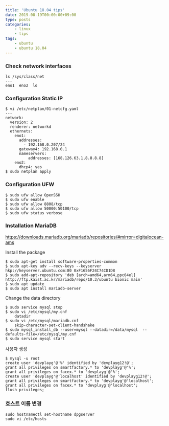 ```yaml
---
title: 'Ubuntu 18.04 tips'
date: 2019-08-19T00:00:00+09:00
type: posts
categories:
    - linux
    - tips
tags:
    - ubuntu
    - ubuntu 18.04
---
```


### Check network interfaces

```
ls /sys/class/net
---
eno1  eno2  lo
```

### Configuration Static IP

    $ vi /etc/netplan/01-netcfg.yaml
    ---
    network:
      version: 2
      renderer: networkd
      ethernets:
        eno1:
          addresses:
            - 192.168.0.207/24
          gateway4: 192.168.0.1
          nameservers:
              addresses: [168.126.63.1,8.8.8.8]
        eno2:
          dhcp4: yes
    $ sudo netplan apply
    
### Configuration UFW 

    $ sudo ufw allow OpenSSH
    $ sudo ufw enable
    $ sudo ufw allow 8808/tcp
    $ sudo ufw allow 50000:50100/tcp
    $ sudo ufw status verbose

### Installation MariaDB

https://downloads.mariadb.org/mariadb/repositories/#mirror=digitalocean-ams

Install the package

    $ sudo apt-get install software-properties-common
    $ sudo apt-key adv --recv-keys --keyserver hkp://keyserver.ubuntu.com:80 0xF1656F24C74CD1D8
    $ sudo add-apt-repository 'deb [arch=amd64,arm64,ppc64el] http://ftp.kaist.ac.kr/mariadb/repo/10.3/ubuntu bionic main'
    $ sudo apt update
    $ sudo apt install mariadb-server

Change the data directory

    $ sudo service mysql stop
    $ sudo vi /etc/mysql/my.cnf
        datadir 
    $ sudo vi /etc/mysql/mariadb.cnf
        skip-character-set-client-handshake
    $ sudo mysql_install_db --user=mysql --datadir=/data/mysql  --defaults-file=/etc/mysql/my.cnf
    $ sudo service mysql start


사용자 생성

    $ mysql -u root
    create user 'devplayg'@'%' identified by 'devplayg12!@';
    grant all privileges on smartfactory.* to 'devplayg'@'%';
    grant all privileges on facex.* to 'devplayg'@'%';
    create user 'devplayg'@'localhost' identified by 'devplayg12!@';
    grant all privileges on smartfactory.* to 'devplayg'@'localhost';
    grant all privileges on facex.* to 'devplayg'@'localhost';
    flush privileges;
    
### 호스트 이름 변경

    sudo hostnamectl set-hostname dpgserver
    sudo vi /etc/hosts    
